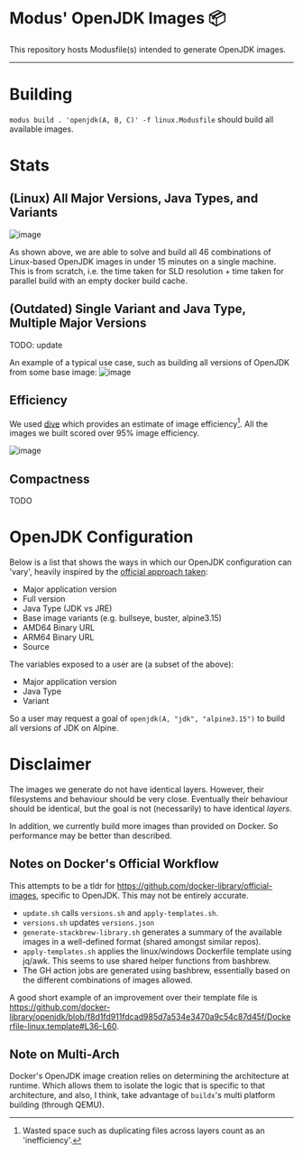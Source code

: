 # Modus' OpenJDK Images 📦

This repository hosts Modusfile(s) intended to generate OpenJDK images.

---

# Building

`modus build . 'openjdk(A, B, C)' -f linux.Modusfile` should build all available images.

# Stats

## (Linux) All Major Versions, Java Types, and Variants

![image](https://user-images.githubusercontent.com/46009390/151715965-33c7e905-5e93-481b-ac26-bce68aa6c091.png)

As shown above, we are able to solve and build all 46 combinations of Linux-based OpenJDK images in under 15 minutes on a single machine.
This is from scratch, i.e. the time taken for SLD resolution + time taken for parallel build with an empty docker build cache.

## (Outdated) Single Variant and Java Type, Multiple Major Versions

TODO: update

An example of a typical use case, such as building all versions of OpenJDK from some base image:
![image](https://user-images.githubusercontent.com/46009390/151683270-eed95d58-8a97-4643-bc51-834b8f3e0ce8.png)

## Efficiency

We used [dive](https://github.com/wagoodman/dive) which provides an estimate of image efficiency[^1]. All the images we built scored over 95% image efficiency.

![image](https://user-images.githubusercontent.com/46009390/151718407-ba89e8d3-f2be-4ffe-a861-8cbb211395c0.png)

[^1]: Wasted space such as duplicating files across layers count as an 'inefficiency'.

## Compactness

TODO

# OpenJDK Configuration

Below is a list that shows the ways in which our OpenJDK configuration can 'vary', heavily inspired by the [official approach taken](https://github.com/docker-library/openjdk):
- Major application version
- Full version
- Java Type (JDK vs JRE)
- Base image variants (e.g. bullseye, buster, alpine3.15)
- AMD64 Binary URL
- ARM64 Binary URL
- Source

The variables exposed to a user are (a subset of the above):
- Major application version
- Java Type
- Variant

So a user may request a goal of `openjdk(A, "jdk", "alpine3.15")` to build all versions of JDK on Alpine.

# Disclaimer

The images we generate do not have identical layers. However, their filesystems and behaviour should be very close. Eventually their behaviour should be identical, but the goal is not (necessarily) to have identical *layers*.

In addition, we currently build more images than provided on Docker. So performance may be better than described.

## Notes on Docker's Official Workflow

This attempts to be a tldr for https://github.com/docker-library/official-images,
specific to OpenJDK.
This may not be entirely accurate.

- `update.sh` calls `versions.sh` and `apply-templates.sh`.
- `versions.sh` updates `versions.json`
- `generate-stackbrew-library.sh` generates a summary of the available
images in a well-defined format (shared amongst similar repos).
- `apply-templates.sh` applies the linux/windows Dockerfile template using
jq/awk. This seems to use shared helper functions from bashbrew.
- The GH action jobs are generated using bashbrew, essentially based on
the different combinations of images allowed.

A good short example of an improvement over their template file is https://github.com/docker-library/openjdk/blob/f8d1fd911fdcad985d7a534e3470a9c54c87d45f/Dockerfile-linux.template#L36-L60.

## Note on Multi-Arch

Docker's OpenJDK image creation relies on determining the architecture at runtime.
Which allows them to isolate the logic that is specific to that architecture, and
also, I think, take advantage of `buildx`'s multi platform building (through QEMU).
